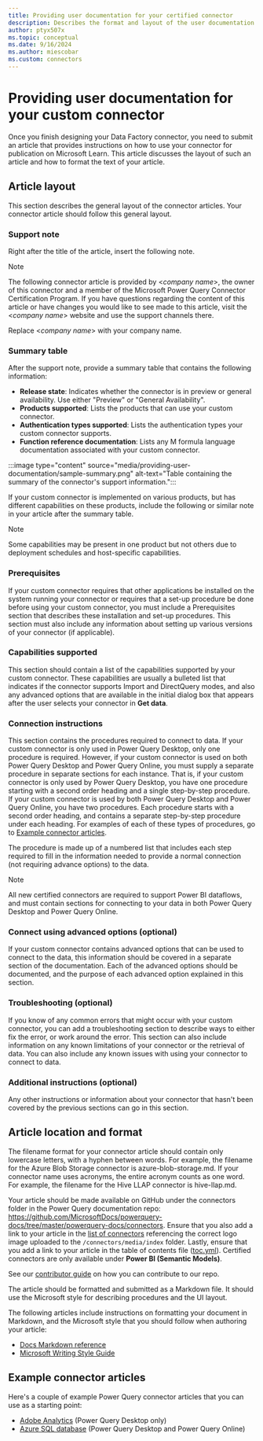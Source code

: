 ```yaml
---
title: Providing user documentation for your certified connector
description: Describes the format and layout of the user documentation that needs to be submitted for your Power Query custom connector.
author: ptyx507x
ms.topic: conceptual
ms.date: 9/16/2024
ms.author: miescobar
ms.custom: connectors
---
```


# Providing user documentation for your custom connector

Once you finish designing your Data Factory connector, you need to submit an article that provides instructions on how to use your connector for publication on Microsoft Learn. This article discusses the layout of such an article and how to format the text of your article.

## Article layout

This section describes the general layout of the connector articles. Your connector article should follow this general layout.

### Support note

Right after the title of the article, insert the following note.

> [!NOTE]
>The following connector article is provided by \<_company name_>, the owner of this connector and a member of the Microsoft Power Query Connector Certification Program. If you have questions regarding the content of this article or have changes you would like to see made to this article, visit the \<_company name_> website and use the support channels there.

Replace \<_company name_> with your company name.

### Summary table

After the support note, provide a summary table that contains the following information:

* **Release state**: Indicates whether the connector is in preview or general availability. Use either "Preview" or "General Availability".
* **Products supported**: Lists the products that can use your custom connector.
* **Authentication types supported**: Lists the authentication types your custom connector supports.
* **Function reference documentation**: Lists any M formula language documentation associated with your custom connector.

:::image type="content" source="media/providing-user-documentation/sample-summary.png" alt-text="Table containing the summary of the connector's support information.":::

If your custom connector is implemented on various products, but has different capabilities on these products, include the following or similar note in your article after the summary table.

> [!NOTE]
>Some capabilities may be present in one product but not others due to deployment schedules and host-specific capabilities.

### Prerequisites

If your custom connector requires that other applications be installed on the system running your connector or requires that a set-up procedure be done before using your custom connector, you must include a Prerequisites section that describes these installation and set-up procedures. This section must also include any information about setting up various versions of your connector (if applicable).

### Capabilities supported

This section should contain a list of the capabilities supported by your custom connector. These capabilities are usually a bulleted list that indicates if the connector supports Import and DirectQuery modes, and also any advanced options that are available in the initial dialog box that appears after the user selects your connector in **Get data**.

### Connection instructions

This section contains the procedures required to connect to data. If your custom connector is only used in Power Query Desktop, only one procedure is required. However, if your custom connector is used on both Power Query Desktop and Power Query Online, you must supply a separate procedure in separate sections for each instance. That is, if your custom connector is only used by Power Query Desktop, you have one procedure starting with a second order heading and a single step-by-step procedure. If your custom connector is used by both Power Query Desktop and Power Query Online, you have two procedures. Each procedure starts with a second order heading, and contains a separate step-by-step procedure under each heading. For examples of each of these types of procedures, go to [Example connector articles](#example-connector-articles).

The procedure is made up of a numbered list that includes each step required to fill in the information needed to provide a normal connection (not requiring advance options) to the data.

> [!NOTE]
>All new certified connectors are required to support Power BI dataflows, and must contain sections for connecting to your data in both Power Query Desktop and Power Query Online.

### Connect using advanced options (optional)

If your custom connector contains advanced options that can be used to connect to the data, this information should be covered in a separate section of the documentation. Each of the advanced options should be documented, and the purpose of each advanced option explained in this section.

### Troubleshooting (optional)

If you know of any common errors that might occur with your custom connector, you can add a troubleshooting section to describe ways to either fix the error, or work around the error. This section can also include information on any known limitations of your connector or the retrieval of data. You can also include any known issues with using your connector to connect to data.

### Additional instructions (optional)

Any other instructions or information about your connector that hasn't been covered by the previous sections can go in this section.

## Article location and format

The filename format for your connector article should contain only lowercase letters, with a hyphen between words. For example, the filename for the Azure Blob Storage connector is azure-blob-storage.md. If your connector name uses acronyms, the entire acronym counts as one word. For example, the filename for the Hive LLAP connector is hive-llap.md.

Your article should be made available on GitHub under the connectors folder in the Power Query documentation repo: <https://github.com/MicrosoftDocs/powerquery-docs/tree/master/powerquery-docs/connectors>. Ensure that you also add a link to your article in the [list of connectors](https://github.com/MicrosoftDocs/powerquery-docs/blob/main/powerquery-docs/connectors/index.md) referencing the correct logo image uploaded to the `/connectors/media/index` folder. Lastly, ensure that you add a link to your article in the table of contents file ([toc.yml](https://github.com/MicrosoftDocs/powerquery-docs/blob/main/powerquery-docs/toc.yml)). Certified connectors are only available under **Power BI (Semantic Models)**.

See our [contributor guide](/contribute/) on how you can contribute to our repo.

The article should be formatted and submitted as a Markdown file. It should use the Microsoft style for describing procedures and the UI layout.  

The following articles include instructions on formatting your document in Markdown, and the Microsoft style that you should follow when authoring your article:

* [Docs Markdown reference](/contribute/markdown-reference)
* [Microsoft Writing Style Guide](/style-guide/welcome/)

## Example connector articles

Here's a couple of example Power Query connector articles that you can use as a starting point:

* [Adobe Analytics](/power-query/connectors/adobe-analytics) (Power Query Desktop only)
* [Azure SQL database](/power-query/connectors/azure-sql-database) (Power Query Desktop and Power Query Online)
